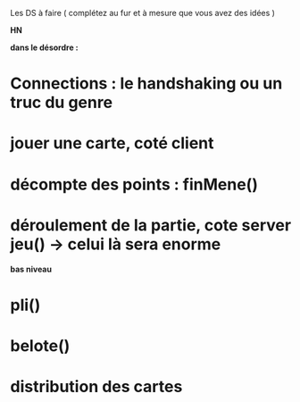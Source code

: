 Les DS à faire ( complétez au fur et à mesure que vous avez des idées )

**HN**

**dans le désordre :**

# Connections : le handshaking ou un truc du genre

# jouer une carte, coté client

# décompte des points : finMene()

# déroulement de la partie, cote server jeu() -> celui là sera enorme




**bas niveau**

# pli()

# belote()

# distribution des cartes